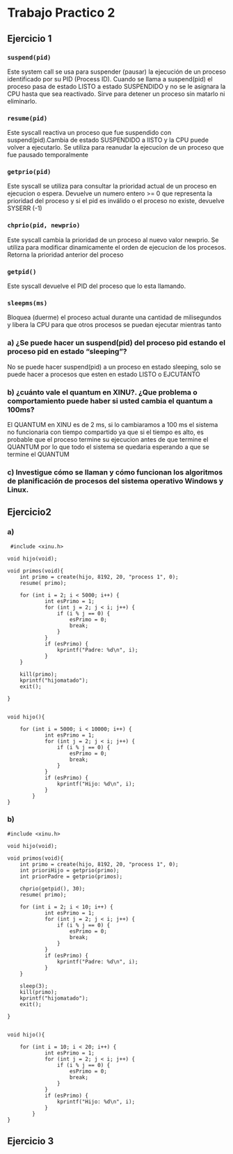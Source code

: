 # Trabajo Practico 2
## Ejercicio 1
### `suspend(pid)`
Este system call se usa para suspender (pausar) la ejecución de un proceso identificado por su PID (Process ID). Cuando se llama a suspend(pid) el proceso pasa de estado LISTO a estado 
SUSPENDIDO y no se le asignara la CPU hasta que sea reactivado. Sirve para detener un proceso sin matarlo ni eliminarlo.
### `resume(pid)`
Este syscall reactiva un proceso que fue suspendido con suspend(pid).Cambia de estado SUSPENDIDO a lISTO y la CPU puede volver a ejecutarlo. Se utiliza para reanudar la ejecucion de un proceso que fue pausado temporalmente
### `getprio(pid)`
Este syscall se utiliza para consultar la prioridad actual de un proceso en ejecucion o espera. Devuelve un numero entero >= 0 que representa la prioridad del proceso y si el pid es inválido o el proceso no existe, devuelve SYSERR (-1)
### `chprio(pid, newprio)`
Este syscall cambia la prioridad de un proceso al nuevo valor newprio. Se utiliza para modificar dinamicamente el orden de ejecucion de los procesos. Retorna la prioridad anterior del proceso
### `getpid()`
Este syscall devuelve el PID del proceso que lo esta llamando.
### `sleepms(ms)`
Bloquea (duerme) el proceso actual durante una cantidad de milisegundos y libera la CPU para que otros procesos se puedan ejecutar mientras tanto 


### a)  ¿Se puede hacer un suspend(pid) del proceso pid estando el proceso pid en estado “sleeping”?
No se puede hacer suspend(pid) a un proceso en estado sleeping, solo se puede hacer a procesos que esten en estado LISTO o EJCUTANTO

### b) ¿cuánto vale el quantum en XINU?. ¿Que problema o comportamiento puede haber si usted cambia el quantum a 100ms?
El QUANTUM en XINU es de 2 ms, si lo cambiaramos a 100 ms el sistema no funcionaria con tiempo compartido ya que si el tiempo es alto, es probable que el proceso termine su ejecucion antes de que termine el QUANTUM por lo que todo el sistema se quedaria esperando a que se termine el QUANTUM
### c) Investigue cómo se llaman y cómo funcionan los algoritmos de planificación de procesos del sistema operativo Windows y Linux.  


## Ejercicio2
### a) 
```
 #include <xinu.h>

void hijo(void);

void primos(void){
    int primo = create(hijo, 8192, 20, "process 1", 0);
    resume( primo);

    for (int i = 2; i < 5000; i++) {
            int esPrimo = 1;
            for (int j = 2; j < i; j++) {
                if (i % j == 0) {
                    esPrimo = 0;
                    break;
                }
            }
            if (esPrimo) {
                kprintf("Padre: %d\n", i);
            }
    }

    kill(primo);
    kprintf("hijomatado");
    exit();
	
}


void hijo(){
    
    for (int i = 5000; i < 10000; i++) {
            int esPrimo = 1;
            for (int j = 2; j < i; j++) {
                if (i % j == 0) {
                    esPrimo = 0;
                    break;
                }
            }
            if (esPrimo) {
                kprintf("Hijo: %d\n", i);
            }
        }
}
```

### b) 


```
#include <xinu.h>

void hijo(void);

void primos(void){
    int primo = create(hijo, 8192, 20, "process 1", 0);
    int prioriHijo = getprio(primo);
    int priorPadre = getprio(primos);
    
    chprio(getpid(), 30);
    resume( primo);

    for (int i = 2; i < 10; i++) {
            int esPrimo = 1;
            for (int j = 2; j < i; j++) {
                if (i % j == 0) {
                    esPrimo = 0;
                    break;
                }
            }
            if (esPrimo) {
                kprintf("Padre: %d\n", i);
            }
    }

    sleep(3);
    kill(primo);
    kprintf("hijomatado");
    exit();
	
}


void hijo(){
    
    for (int i = 10; i < 20; i++) {
            int esPrimo = 1;
            for (int j = 2; j < i; j++) {
                if (i % j == 0) {
                    esPrimo = 0;
                    break;
                }
            }
            if (esPrimo) {
                kprintf("Hijo: %d\n", i);
            }
        }
}
```

## Ejercicio 3
